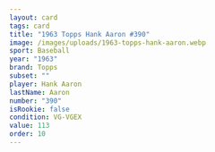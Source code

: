 ```yaml
---
layout: card
tags: card
title: "1963 Topps Hank Aaron #390"
image: /images/uploads/1963-topps-hank-aaron.webp
sport: Baseball
year: "1963"
brand: Topps
subset: ""
player: Hank Aaron
lastName: Aaron
number: "390"
isRookie: false
condition: VG-VGEX
value: 113
order: 10
---
```

